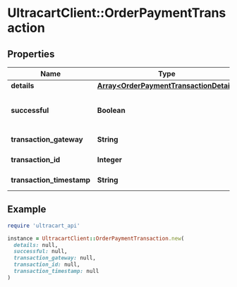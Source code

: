 # UltracartClient::OrderPaymentTransaction

## Properties

| Name | Type | Description | Notes |
| ---- | ---- | ----------- | ----- |
| **details** | [**Array&lt;OrderPaymentTransactionDetail&gt;**](OrderPaymentTransactionDetail.md) | Details | [optional] |
| **successful** | **Boolean** | True if the transaction was successful | [optional] |
| **transaction_gateway** | **String** | Transaction gateway | [optional] |
| **transaction_id** | **Integer** | Transaction ID | [optional] |
| **transaction_timestamp** | **String** | Transaction date/time | [optional] |

## Example

```ruby
require 'ultracart_api'

instance = UltracartClient::OrderPaymentTransaction.new(
  details: null,
  successful: null,
  transaction_gateway: null,
  transaction_id: null,
  transaction_timestamp: null
)
```

